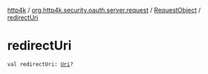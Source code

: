 [http4k](../../index.md) / [org.http4k.security.oauth.server.request](../index.md) / [RequestObject](index.md) / [redirectUri](./redirect-uri.md)

# redirectUri

`val redirectUri: `[`Uri`](../../org.http4k.core/-uri/index.md)`?`